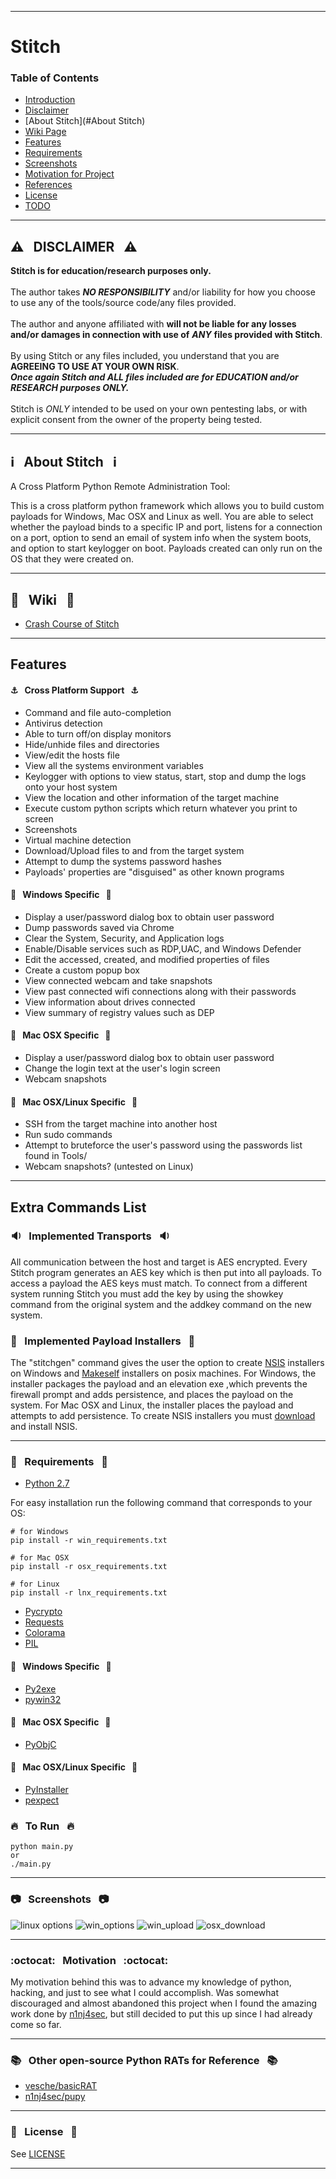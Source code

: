 ------------------------------------------------------------------------

# Stitch

### Table of Contents

<!-- vim-markdown-toc GFM -->

* [Introduction](#Introduction)
* [Disclaimer](#Disclaimer)
* [About Stitch](#About Stitch)
* [Wiki Page](#Wiki)
* [Features](#Features)
* [Requirements](#Requirements)
* [Screenshots](#Screenshots)
* [Motivation for Project](#Motivation)
* [References](#References)
* [License](#License)
* [TODO](#TODO)

<!-- vim-markdown-toc -->

------------------------------------------------------------------------

## :warning: &nbsp; DISCLAIMER &nbsp; :warning:

**Stitch is for education/research purposes only.**
<br><br>
The author takes ***NO RESPONSIBILITY*** and/or liability for how you choose to use any of the tools/source code/any files provided.
<br><br>
The author and anyone affiliated with **will not be liable for any losses and/or damages in connection with use of** ***ANY*** **files provided with Stitch**.
<br><br>
By using Stitch or any files included, you understand that you are **AGREEING TO USE AT YOUR OWN RISK**. 
<br>
***Once again Stitch and ALL files included are for EDUCATION and/or RESEARCH purposes ONLY.***
<br><br>
Stitch is *ONLY* intended to be used on your own pentesting labs, or with explicit consent from the owner of the property being tested.

------------------------------------------------------------------------

## :information_source: &nbsp; About Stitch &nbsp; :information_source:
A Cross Platform Python Remote Administration Tool:

This is a cross platform python framework which allows you to build custom payloads for Windows, Mac OSX and Linux as well. You are able to select whether the payload binds to a specific IP and port, listens for a connection on a port, option to send an email of system info when the system boots, and option to start keylogger on boot. Payloads created can only run on the OS that they were created on.

------------------------------------------------------------------------

## :ledger: &nbsp; Wiki &nbsp; :ledger:
* [Crash Course of Stitch](https://github.com/nathanlopez/Stitch/wiki/Crash-Course)

------------------------------------------------------------------------

## Features
#### :anchor: &nbsp; Cross Platform Support &nbsp; :anchor:
- Command and file auto-completion
- Antivirus detection 
- Able to turn off/on display monitors
- Hide/unhide files and directories
- View/edit the hosts file
- View all the systems environment variables
- Keylogger with options to view status, start, stop and dump the logs onto your host system
- View the location and other information of the target machine 
- Execute custom python scripts which return whatever you print to screen
- Screenshots
- Virtual machine detection
- Download/Upload files to and from the target system
- Attempt to dump the systems password hashes
- Payloads' properties are "disguised" as other known programs

#### :diamond_shape_with_a_dot_inside: &nbsp; Windows Specific &nbsp; :diamond_shape_with_a_dot_inside:
- Display a user/password dialog box to obtain user password
- Dump passwords saved via Chrome
- Clear the System, Security, and Application logs
- Enable/Disable services such as RDP,UAC, and Windows Defender
- Edit the accessed, created, and modified properties of files
- Create a custom popup box
- View connected webcam and take snapshots
- View past connected wifi connections along with their passwords
- View information about drives connected 
- View summary of registry values such as DEP


#### :apple: &nbsp; Mac OSX Specific &nbsp; :apple:
- Display a user/password dialog box to obtain user password
- Change the login text at the user's login screen
- Webcam snapshots

#### :penguin: &nbsp; Mac OSX/Linux Specific &nbsp; :penguin:
- SSH from the target machine into another host
- Run sudo commands
- Attempt to bruteforce the user's password using the passwords list found in Tools/
- Webcam snapshots? (untested on Linux)

------------------------------------------------------------------------

## Extra Commands List

### :sound: &nbsp; Implemented Transports &nbsp; :sound:
All communication between the host and target is AES encrypted. Every Stitch program generates an AES key which is then put into all payloads. To access a payload the AES keys must match. To connect from a different system running Stitch you must add the key by using the showkey command from the original system and the addkey command on the new system.

### :steam_locomotive: &nbsp; Implemented Payload Installers &nbsp; :steam_locomotive:
The "stitchgen" command gives the user the option to create [NSIS](http://nsis.sourceforge.net/Main_Page) installers on Windows and [Makeself](http://stephanepeter.com/makeself/) installers on posix machines. For Windows, the installer packages the payload and an elevation exe ,which prevents the firewall prompt and adds persistence, and places the payload on the system. For Mac OSX and Linux, the installer places the payload and attempts to add persistence. To create NSIS installers you must [download](http://nsis.sourceforge.net/Download) and install NSIS. 

------------------------------------------------------------------------

### :closed_lock_with_key: &nbsp; Requirements &nbsp; :closed_lock_with_key:
- [Python 2.7](https://www.python.org/downloads/)

For easy installation run the following command that corresponds to your OS:
```
# for Windows
pip install -r win_requirements.txt

# for Mac OSX
pip install -r osx_requirements.txt

# for Linux
pip install -r lnx_requirements.txt
```

- [Pycrypto](https://pypi.python.org/pypi/pycrypto)
- [Requests](http://docs.python-requests.org/en/master/)
- [Colorama](https://pypi.python.org/pypi/colorama)
- [PIL](https://pypi.python.org/pypi/PIL)

#### :diamond_shape_with_a_dot_inside: &nbsp; Windows Specific &nbsp; :diamond_shape_with_a_dot_inside:
- [Py2exe](http://www.py2exe.org/)
- [pywin32](https://sourceforge.net/projects/pywin32/)

#### :apple: &nbsp; Mac OSX Specific &nbsp; :diamond_shape_with_a_dot_inside:
- [PyObjC](https://pythonhosted.org/pyobjc/)

#### :penguin: &nbsp; Mac OSX/Linux Specific &nbsp; :diamond_shape_with_a_dot_inside:
- [PyInstaller](http://www.pyinstaller.org/)
- [pexpect](https://pexpect.readthedocs.io/en/stable/)

### :fire: &nbsp; To Run &nbsp; :fire:
```
python main.py
or
./main.py
```

------------------------------------------------------------------------

### :camera: &nbsp; Screenshots &nbsp; :camera:

![linux options](https://cloud.githubusercontent.com/assets/13227314/21706500/76fdb962-d37c-11e6-9284-093ad065aeca.PNG)
![win_options](https://cloud.githubusercontent.com/assets/13227314/21706517/80d977b4-d37c-11e6-9588-5cd1bb3ecf37.PNG)
![win_upload](https://cloud.githubusercontent.com/assets/13227314/21706518/83c8509e-d37c-11e6-9f6e-f86b3a696c1a.PNG)
![osx_download](https://cloud.githubusercontent.com/assets/13227314/21706506/79f54e96-d37c-11e6-928b-68a8c57df919.PNG)

------------------------------------------------------------------------

### :octocat: &nbsp; Motivation &nbsp; :octocat:
My motivation behind this was to advance my knowledge of python, hacking, and just to see what I could accomplish. Was somewhat discouraged and almost abandoned this project when I found the amazing work done by [n1nj4sec](https://github.com/n1nj4sec/pupy), but still decided to put this up since I had already come so far. 

------------------------------------------------------------------------

### :books: &nbsp; Other open-source Python RATs for Reference &nbsp; :books:
* [vesche/basicRAT](https://github.com/vesche/basicRAT)
* [n1nj4sec/pupy](https://github.com/n1nj4sec/pupy)

------------------------------------------------------------------------

### :page_facing_up: &nbsp; License &nbsp; :page_facing_up:

See [LICENSE](/LICENSE)

------------------------------------------------------------------------
